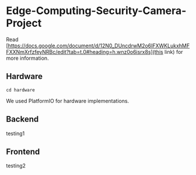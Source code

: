 # Edge-Computing-Security-Camera-Project

Read [https://docs.google.com/document/d/12N0_DUncdrwM2o6IFXWKLukxhMFFXXNmXrfzfeyNRBc/edit?tab=t.0#heading=h.wnz0o6isrx8s](this link) for more information.

## Hardware

```shell
cd hardware
```

We used PlatformIO for hardware implementations.

## Backend
testing1


## Frontend
testing2